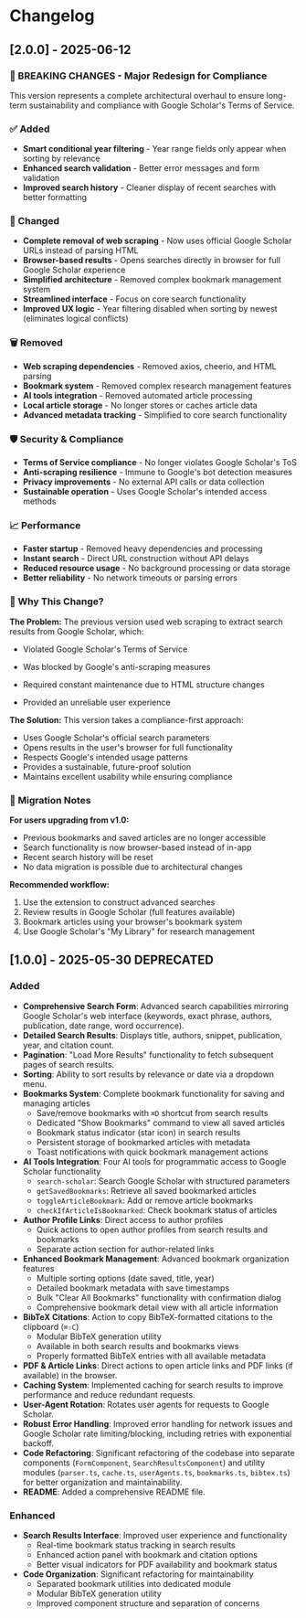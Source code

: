 # Changelog

## [2.0.0] - 2025-06-12

### 🚨 BREAKING CHANGES - Major Redesign for Compliance

This version represents a complete architectural overhaul to ensure long-term sustainability and compliance with Google Scholar's Terms of Service.

### ✅ Added
- **Smart conditional year filtering** - Year range fields only appear when sorting by relevance
- **Enhanced search validation** - Better error messages and form validation
- **Improved search history** - Cleaner display of recent searches with better formatting

### 🔄 Changed
- **Complete removal of web scraping** - Now uses official Google Scholar URLs instead of parsing HTML
- **Browser-based results** - Opens searches directly in browser for full Google Scholar experience
- **Simplified architecture** - Removed complex bookmark management system
- **Streamlined interface** - Focus on core search functionality
- **Improved UX logic** - Year filtering disabled when sorting by newest (eliminates logical conflicts)

### 🗑️ Removed
- **Web scraping dependencies** - Removed axios, cheerio, and HTML parsing
- **Bookmark system** - Removed complex research management features
- **AI tools integration** - Removed automated article processing
- **Local article storage** - No longer stores or caches article data
- **Advanced metadata tracking** - Simplified to core search functionality

### 🛡️ Security & Compliance
- **Terms of Service compliance** - No longer violates Google Scholar's ToS
- **Anti-scraping resilience** - Immune to Google's bot detection measures
- **Privacy improvements** - No external API calls or data collection
- **Sustainable operation** - Uses Google Scholar's intended access methods

### 📈 Performance
- **Faster startup** - Removed heavy dependencies and processing
- **Instant search** - Direct URL construction without API delays
- **Reduced resource usage** - No background processing or data storage
- **Better reliability** - No network timeouts or parsing errors

### 🎯 Why This Change?

**The Problem:** The previous version used web scraping to extract search results from Google Scholar, which:
- Violated Google Scholar's Terms of Service
- Was blocked by Google's anti-scraping measures
- Required constant maintenance due to HTML structure changes

- Provided an unreliable user experience

**The Solution:** This version takes a compliance-first approach:
- Uses Google Scholar's official search parameters
- Opens results in the user's browser for full functionality
- Respects Google's intended usage patterns
- Provides a sustainable, future-proof solution
- Maintains excellent usability while ensuring compliance

### 🔄 Migration Notes

**For users upgrading from v1.0:**
- Previous bookmarks and saved articles are no longer accessible
- Search functionality is now browser-based instead of in-app
- Recent search history will be reset
- No data migration is possible due to architectural changes

**Recommended workflow:**
1. Use the extension to construct advanced searches
2. Review results in Google Scholar (full features available)
3. Bookmark articles using your browser's bookmark system
4. Use Google Scholar's "My Library" for research management


## [1.0.0] - 2025-05-30 DEPRECATED

### Added

*   **Comprehensive Search Form**: Advanced search capabilities mirroring Google Scholar's web interface (keywords, exact phrase, authors, publication, date range, word occurrence).
*   **Detailed Search Results**: Displays title, authors, snippet, publication, year, and citation count.
*   **Pagination**: "Load More Results" functionality to fetch subsequent pages of search results.
*   **Sorting**: Ability to sort results by relevance or date via a dropdown menu.
*   **Bookmarks System**: Complete bookmark functionality for saving and managing articles
    *   Save/remove bookmarks with `⌘D` shortcut from search results
    *   Dedicated "Show Bookmarks" command to view all saved articles
    *   Bookmark status indicator (star icon) in search results
    *   Persistent storage of bookmarked articles with metadata
    *   Toast notifications with quick bookmark management actions
*   **AI Tools Integration**: Four AI tools for programmatic access to Google Scholar functionality
    *   `search-scholar`: Search Google Scholar with structured parameters
    *   `getSavedBookmarks`: Retrieve all saved bookmarked articles
    *   `toggleArticleBookmark`: Add or remove article bookmarks
    *   `checkIfArticleIsBookmarked`: Check bookmark status of articles
*   **Author Profile Links**: Direct access to author profiles 
    *   Quick actions to open author profiles from search results and bookmarks
    *   Separate action section for author-related links
*   **Enhanced Bookmark Management**: Advanced bookmark organization features
    *   Multiple sorting options (date saved, title, year)
    *   Detailed bookmark metadata with save timestamps
    *   Bulk "Clear All Bookmarks" functionality with confirmation dialog
    *   Comprehensive bookmark detail view with all article information
*   **BibTeX Citations**: Action to copy BibTeX-formatted citations to the clipboard (`⌘⇧C`)
    *   Modular BibTeX generation utility
    *   Available in both search results and bookmarks views
    *   Properly formatted BibTeX entries with all available metadata
*   **PDF & Article Links**: Direct actions to open article links and PDF links (if available) in the browser.
*   **Caching System**: Implemented caching for search results to improve performance and reduce redundant requests.
*   **User-Agent Rotation**: Rotates user agents for requests to Google Scholar.
*   **Robust Error Handling**: Improved error handling for network issues and Google Scholar rate limiting/blocking, including retries with exponential backoff.
*   **Code Refactoring**: Significant refactoring of the codebase into separate components (`FormComponent`, `SearchResultsComponent`) and utility modules (`parser.ts`, `cache.ts`, `userAgents.ts`, `bookmarks.ts`, `bibtex.ts`) for better organization and maintainability.
*   **README**: Added a comprehensive README file.

### Enhanced

*   **Search Results Interface**: Improved user experience and functionality
    *   Real-time bookmark status tracking in search results
    *   Enhanced action panel with bookmark and citation options
    *   Better visual indicators for PDF availability and bookmark status
*   **Code Organization**: Significant refactoring for maintainability
    *   Separated bookmark utilities into dedicated module
    *   Modular BibTeX generation utility
    *   Improved component structure and separation of concerns